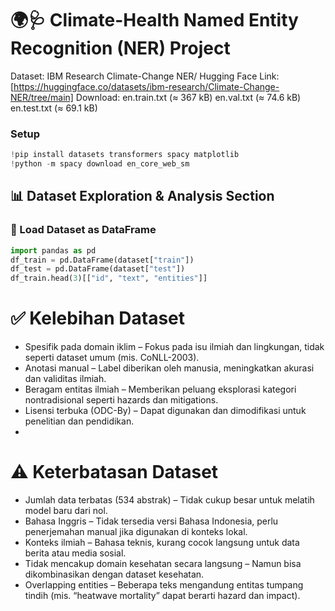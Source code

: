 # 🌍🩺 Climate-Health Named Entity Recognition (NER) Project

Dataset: IBM Research Climate-Change NER/ Hugging Face
Link: [https://huggingface.co/datasets/ibm-research/Climate-Change-NER/tree/main]
Download:
en.train.txt (≈ 367 kB) 
en.val.txt (≈ 74.6 kB) 
en.test.txt (≈ 69.1 kB) 


### Setup
```python
!pip install datasets transformers spacy matplotlib
!python -m spacy download en_core_web_sm

```

## 📊 Dataset Exploration & Analysis Section

### 🔹 Load Dataset as DataFrame
```python
import pandas as pd
df_train = pd.DataFrame(dataset["train"])
df_test = pd.DataFrame(dataset["test"])
df_train.head(3)[["id", "text", "entities"]]
```
# ✅ Kelebihan Dataset

- Spesifik pada domain iklim – Fokus pada isu ilmiah dan lingkungan, tidak seperti dataset umum (mis. CoNLL-2003).
- Anotasi manual – Label diberikan oleh manusia, meningkatkan akurasi dan validitas ilmiah.
- Beragam entitas ilmiah – Memberikan peluang eksplorasi kategori nontradisional seperti hazards dan mitigations.
- Lisensi terbuka (ODC-By) – Dapat digunakan dan dimodifikasi untuk penelitian dan pendidikan.
- 
# ⚠️ Keterbatasan Dataset

- Jumlah data terbatas (534 abstrak) – Tidak cukup besar untuk melatih model baru dari nol.
- Bahasa Inggris – Tidak tersedia versi Bahasa Indonesia, perlu penerjemahan manual jika digunakan di konteks lokal.
- Konteks ilmiah – Bahasa teknis, kurang cocok langsung untuk data berita atau media sosial.
- Tidak mencakup domain kesehatan secara langsung – Namun bisa dikombinasikan dengan dataset kesehatan.
- Overlapping entities – Beberapa teks mengandung entitas tumpang tindih (mis. “heatwave mortality” dapat berarti hazard dan impact).

